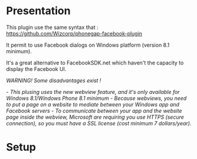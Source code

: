 Presentation
===============================

This plugin use the same syntax that :
https://github.com/Wizcorp/phonegap-facebook-plugin

It permit to use Facebook dialogs on Windows platform (version 8.1 minimum).

It's a great alternative to FacebookSDK.net which haven't the capacity to display the Facebook UI.

*WARNING! Some disadvantages exist !*

*- This plusing uses the new webview feature, and it's only available for Windows 8.1/Windows Phone 8.1 minimum*
*- Because webviews, you need to put a page on a website to mediate between your Windows app and Facebook servers*
*- To communicate between your app and the website page inside the webview, Microsoft are requiring you use HTTPS (secure connection), so you must have a SSL license (cost minimum 7 dollars/year).*

Setup
===============================

